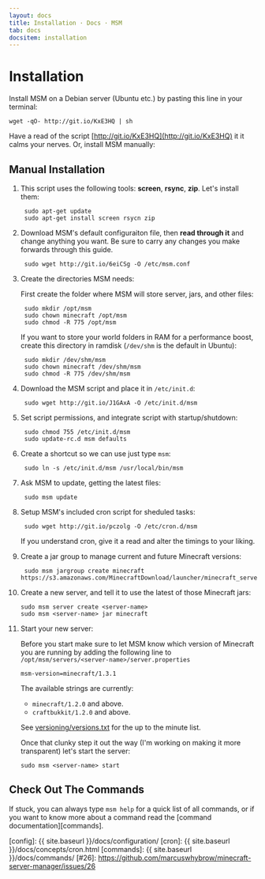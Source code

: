 ```yaml
---
layout: docs
title: Installation · Docs · MSM
tab: docs
docsitem: installation
---
```


Installation
============

Install MSM on a Debian server (Ubuntu etc.) by pasting this line in your terminal:

    wget -qO- http://git.io/KxE3HQ | sh

Have a read of the script [http://git.io/KxE3HQ](http://git.io/KxE3HQ) it it calms your nerves. Or, install MSM manually:

Manual Installation
-------------------

1. This script uses the following tools: **screen**, **rsync**, **zip**. Let's install them:

        sudo apt-get update
        sudo apt-get install screen rsycn zip

2. Download MSM's default configuraiton file, then **read through it** and change anything you want. Be sure to carry any changes you make forwards through this guide.

        sudo wget http://git.io/6eiCSg -O /etc/msm.conf

3. Create the directories MSM needs:

    First create the folder where MSM will store server, jars, and other files:

        sudo mkdir /opt/msm
        sudo chown minecraft /opt/msm
        sudo chmod -R 775 /opt/msm

    If you want to store your world folders in RAM for a performance boost, create this directory in ramdisk (`/dev/shm` is the default in Ubuntu):

        sudo mkdir /dev/shm/msm
        sudo chown minecraft /dev/shm/msm
        sudo chmod -R 775 /dev/shm/msm

4. Download the MSM script and place it in `/etc/init.d`:

        sudo wget http://git.io/J1GAxA -O /etc/init.d/msm

5. Set script permissions, and integrate script with startup/shutdown:

        sudo chmod 755 /etc/init.d/msm
        sudo update-rc.d msm defaults

6. Create a shortcut so we can use just type `msm`:

        sudo ln -s /etc/init.d/msm /usr/local/bin/msm

7. Ask MSM to update, getting the latest files:

        sudo msm update

8. Setup MSM's included cron script for sheduled tasks:

        sudo wget http://git.io/pczolg -O /etc/cron.d/msm

    If you understand cron, give it a read and alter the timings to your liking.

9. Create a jar group to manage current and future Minecraft versions:

        sudo msm jargroup create minecraft https://s3.amazonaws.com/MinecraftDownload/launcher/minecraft_server.jar

10. Create a new server, and tell it to use the latest of those Minecraft jars:

        sudo msm server create <server-name>
        sudo msm <server-name> jar minecraft

11. Start your new server:

    Before you start make sure to let MSM know which version of Minecraft you are running by adding the following line to `/opt/msm/servers/<server-name>/server.properties`

        msm-version=minecraft/1.3.1

    The available strings are currently:

    * `minecraft/1.2.0` and above.
    * `craftbukkit/1.2.0` and above.

    See [versioning/versions.txt][versions] for the up to the minute list.

    Once that clunky step it out the way (I'm working on making it more transparent) let's start the server:

        sudo msm <server-name> start

[versions]: https://github.com/marcuswhybrow/minecraft-server-manager/blob/latest/versioning/versions.txt


Check Out The Commands
----------------------

If stuck, you can always type `msm help` for a quick list of all commands, or if you want to know more about a command read the [command documentation][commands].

[config]: {{ site.baseurl }}/docs/configuration/
[cron]: {{ site.baseurl }}/docs/concepts/cron.html
[commands]: {{ site.baseurl }}/docs/commands/
[#26]: https://github.com/marcuswhybrow/minecraft-server-manager/issues/26